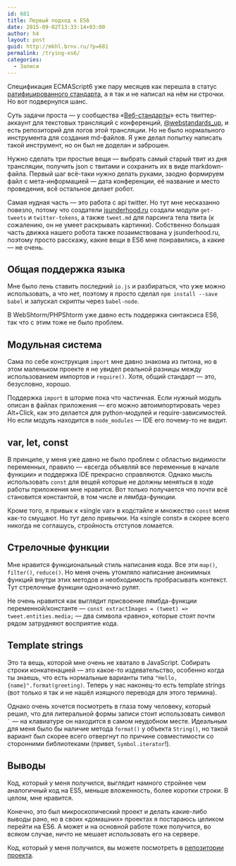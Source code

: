 ```yaml
---
id: 681
title: Первый подход к ES6
date: 2015-09-02T13:33:14+03:00
author: h4
layout: post
guid: http://mkhl.brnv.ru/?p=681
permalink: /trying-es6/
categories:
  - Записи
---
```

Спецификация ECMAScript6 уже пару месяцев как перешла в статус [ратифицированного стандарта](http://www.ecma-international.org/publications/standards/Ecma-262.htm), а я так и не написал на нём ни строчки. Но вот подвернулся шанс.

Суть задачи проста — у сообщества «[Веб-стандарты](http://web-standards.ru/)» есть твиттер-аккаунт для текстовых трансляций с конференций, [@webstandards_up](https://twitter.com/webstandards_up), и есть репозиторий для логов этой трансляции. Но не было нормального инструмента для создания md-файлов. Я уже делал попытку написать такой инструмент, но он был не доделан и заброшен.

Нужно сделать три простые вещи — выбрать самый старый твит из дня трансляции, получить json с твитами и сохранить их в виде markdown-файла. Первый шаг всё-таки нужно делать руками, заодно формируем файл с мета-информацией — дата конференции, её название и место проведения, всё остальное делает робот.

Самая нудная часть — это работа с api twitter. Но тут мне несказанно повезло, потому что создатели [jsunderhood.ru](http://jsunderhood.ru) создали модули `get-tweets` и `twitter-tokens`, а также `tweet.md` для парсинга тела твита (к сожалению, он не умеет раскрывать картинки). Собственно большая часть движка нашего робота также позаимствована у jsunderhood.ru, поэтому просто расскажу, какие вещи в ES6 мне понравились, а какие — не очень.

## Общая поддержка языка

Мне было лень ставить последний `io.js` и разбираться, что уже можно использовать, а что нет, поэтому я просто сделал `npm install --save babel` и запускал скрипты через `babel-node`.

В WebShtorm/PHPShtorm уже давно есть поддержка синтаксиса ES6, так что с этим тоже не было проблем.

## Модульная система

Сама по себе конструкция `import` мне давно знакома из питона, но в этом маленьком проекте я не увидел реальной разницы между использованием импортов и `require()`. Хотя, общий стандарт — это, безусловно, хорошо.

Поддержка `import` в шторме пока что частичная. Если нужный модуль описан в файлах приложения — его можно автоимпортировать через Alt+Click, как это делается для python-модулей и require-зависимостей. Но если модуль находится в `node_modules` — IDE его почему-то не видит.

## var, let, const

В принципе, у меня уже давно не было проблем с областью видимости переменных, правило — «всегда объявляй все переменные в начале функции» и поддержка IDE прекрасно справляются. Однако мысль использовать `const` для вещей которые не должны меняться в ходе работы приложения мне нравится. Вот только получается что почти всё становится константой, в том числе и лямбда-функции.

Кроме того, я привык к «single var» в кодстайле и множество `const` меня как-то смущают. Но тут дело привычки. На «single const» я скорее всего никогда не соглашусь, стройность отступов ломается.

## Стрелочные функции

Мне нравится функциональный стиль написания кода. Все эти `map()`, `filter()`, `reduce()`. Но меня очень утомляло написание анонимных функций внутри этих методов и необходимость пробрасывать контекст. Тут стрелочные функции однозначно рулят.

Не очень нравится как выглядит присвоение лямбда-функции переменной/константе — `const extractImages = (tweet) => tweet.entities.media;` — два символа «равно», которые стоят почти рядом затрудняют восприятие кода.

## Template strings

Это та вещь, которой мне очень не хватало в JavaScript. Собирать строки конкатенацией — это какое-то издевательство, особенно когда ты знаешь, что есть нормальные варианты типа `"Hello, {name}".format(greeting)`. Теперь у нас наконец-то есть template strings (вот только я так и не нашёл изящного переводя для этого термина).

Однако очень хочется посмотреть в глаза тому человеку, который решил, что для литеральной формы записи стоит использовать символ `` ` `` — на клавиатуре он находится в самом неудобном месте. Идеальным для меня было бы наличие метода `format()` у объекта `String()`, но такой вариант был скорее всего отвергнут по причине совместимости со сторонними библиотеками (привет, `Symbol.iterator`!).

## Выводы

Код, который у меня получился, выглядит намного стройнее чем аналогичный код на ES5, меньше вложенность, более коротки строки. В целом, мне нравится.

Конечно, это был микроскопический проект и делать какие-либо выводы рано, но в своих «домашних» проектах я постараюсь целиком перейти на ES6. А может и на основной работе тоже получится, во всяком случае, ничто не мешает использовать его на сервере.

Код, который у меня получился, вы можете посмотреть в [репозитории проекта](https://github.com/web-standards-ru/web-standards-up/tree/engine).